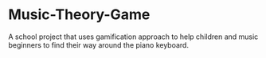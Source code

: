 # Music-Theory-Game
A school project that uses gamification approach to help children and music beginners to find their way around the piano keyboard.
